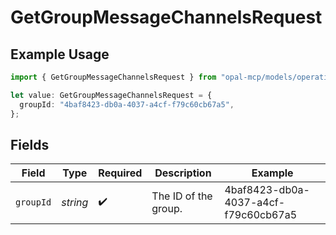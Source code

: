 # GetGroupMessageChannelsRequest

## Example Usage

```typescript
import { GetGroupMessageChannelsRequest } from "opal-mcp/models/operations";

let value: GetGroupMessageChannelsRequest = {
  groupId: "4baf8423-db0a-4037-a4cf-f79c60cb67a5",
};
```

## Fields

| Field                                | Type                                 | Required                             | Description                          | Example                              |
| ------------------------------------ | ------------------------------------ | ------------------------------------ | ------------------------------------ | ------------------------------------ |
| `groupId`                            | *string*                             | :heavy_check_mark:                   | The ID of the group.                 | 4baf8423-db0a-4037-a4cf-f79c60cb67a5 |